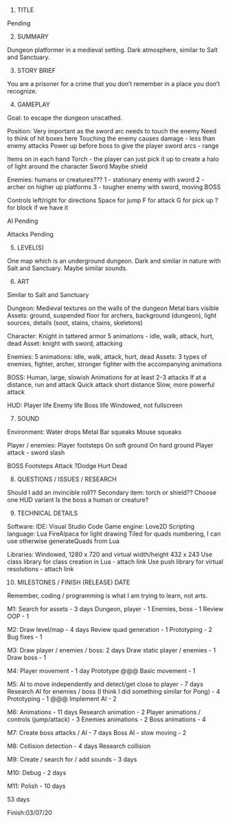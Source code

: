 1. TITLE

Pending

2. SUMMARY

Dungeon platformer in a medieval setting. Dark atmosphere, similar to Salt and Sanctuary.

3. STORY BRIEF

You are a prisoner for a crime that you don’t remember in a place you don’t recognize.

4. GAMEPLAY

Goal: to escape the dungeon unscathed.

Position:
Very important as the sword arc needs to touch the enemy
Need to think of hit boxes here
Touching the enemy causes damage - less than enemy attacks
Power up before boss to give the player sword arcs - range

Items on in each hand
Torch - the player can just pick it up to create a halo of light around the character
Sword
Maybe shield

Enemies: humans or creatures???
1 - stationary enemy with sword
2 - archer on higher up platforms
3 - tougher enemy with sword, moving
BOSS

Controls
left/right for directions
Space for jump
F for attack
G for pick up
? for block if we have it

AI
Pending

Attacks
Pending

5. LEVEL(S)

One map which is an underground dungeon. Dark and similar in nature with Salt and Sanctuary. Maybe similar sounds.

6. ART

Similar to Salt and Sanctuary

Dungeon:
Medieval textures on the walls of the dungeon
Metal bars visible
Assets: ground, suspended floor for archers, background (dungeon), light sources, details (soot, stains, chains, skeletons)

Character:
Knight in tattered armor
5 animations - idle, walk, attack, hurt, dead
Asset: knight with sword, attacking

Enemies:
5 animations: idle, walk, attack, hurt, dead
Assets: 3 types of enemies, fighter, archer, stronger fighter with the accompanying animations

BOSS:
Human, large, slowish
Animations for at least 2-3 attacks
If at a distance, run and attack
Quick attack short distance
Slow, more powerful attack 


HUD:
Player life
Enemy life
Boss life
Windowed, not fullscreen


7. SOUND

Environment:
Water drops
Metal Bar squeaks
Mouse squeaks

Player / enemies:
Player footsteps
On soft ground
On hard ground
Player attack - sword slash

BOSS
Footsteps
Attack
?Dodge
Hurt
Dead


8. QUESTIONS / ISSUES / RESEARCH

Should I add an invincible roll??
Secondary item: torch or shield??
Choose one HUD variant
Is the boss a human or creature?


9. TECHNICAL DETAILS

Software: 
IDE: Visual Studio Code
Game engine: Love2D
Scripting language: Lua
FireAlpaca for light drawing
Tiled for quads numbering, I can use otherwise generateQuads from Lua

Libraries:
Windowed, 1280 x 720 and virtual width/height 432 x 243
Use class library for class creation in Lua - attach link
Use push library for virtual resolutions - attach link

10. MILESTONES / FINISH (RELEASE) DATE

Remember, coding / programming is what I am trying to learn, not arts. 

M1: Search for assets - 3 days
Dungeon, player - 1 
Enemies, boss - 1
Review OOP - 1

M2: Draw level/map - 4 days
Review quad generation - 1
Prototyping - 2
Bug fixes - 1

M3: Draw player / enemies / boss: 2 days
Draw static player / enemies - 1
Draw boss - 1

M4: Player movement - 1 day
Prototype @@@
Basic movement - 1

M5: AI to move independently and detect/get close to player - 7 days
Research AI for enemies / boss (I think I did something similar for Pong) - 4
Prototyping - 1 @@@ 
Implement AI - 2

M6: Animations - 11 days
Research animation - 2
Player animations / controls (jump/attack) - 3 
Enemies animations - 2
Boss animations - 4

M7: Create boss attacks / AI - 7 days
Boss AI - slow moving - 2

M8: Collision detection - 4 days
Research collision

M9: Create / search for / add sounds - 3 days

M10: Debug - 2 days

M11: Polish - 10 days

53 days

Finish:03/07/20
